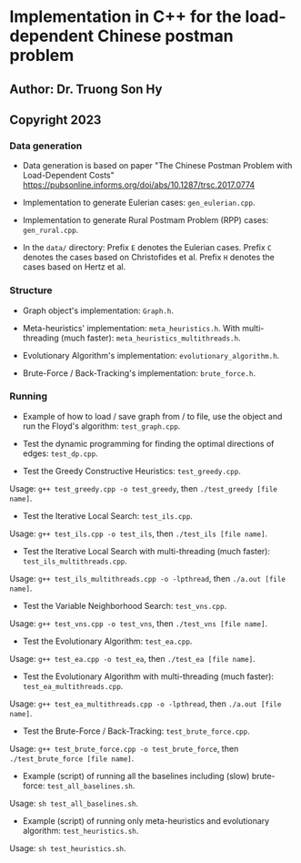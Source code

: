 # Implementation in C++ for the load-dependent Chinese postman problem
## Author: Dr. Truong Son Hy
## Copyright 2023

### Data generation
* Data generation is based on paper "The Chinese Postman Problem with Load-Dependent Costs" https://pubsonline.informs.org/doi/abs/10.1287/trsc.2017.0774

* Implementation to generate Eulerian cases: ```gen_eulerian.cpp```.

* Implementation to generate Rural Postmam Problem (RPP) cases: ```gen_rural.cpp```.

* In the ```data/``` directory: Prefix `E` denotes the Eulerian cases. Prefix `C` denotes the cases based on Christofides et al. Prefix `H` denotes the cases based on Hertz et al.


### Structure
* Graph object's implementation: ```Graph.h```.

* Meta-heuristics' implementation: ```meta_heuristics.h```. With multi-threading (much faster): ```meta_heuristics_multithreads.h```.

* Evolutionary Algorithm's implementation: ```evolutionary_algorithm.h```.

* Brute-Force / Back-Tracking's implementation: ```brute_force.h```.


### Running
* Example of how to load / save graph from / to file, use the object and run the Floyd's algorithm: ```test_graph.cpp```.

* Test the dynamic programming for finding the optimal directions of edges: ```test_dp.cpp```.

* Test the Greedy Constructive Heuristics: ```test_greedy.cpp```.

Usage: ```g++ test_greedy.cpp -o test_greedy```, then ```./test_greedy [file name]```.

* Test the Iterative Local Search: ```test_ils.cpp```.

Usage: ```g++ test_ils.cpp -o test_ils```, then ```./test_ils [file name]```.

* Test the Iterative Local Search with multi-threading (much faster): ```test_ils_multithreads.cpp```.

Usage: ```g++ test_ils_multithreads.cpp -o -lpthread```, then ```./a.out [file name]```.

* Test the Variable Neighborhood Search: ```test_vns.cpp```.

Usage: ```g++ test_vns.cpp -o test_vns```, then ```./test_vns [file name]```.

* Test the Evolutionary Algorithm: ```test_ea.cpp```.

Usage: ```g++ test_ea.cpp -o test_ea```, then ```./test_ea [file name]```.

* Test the Evolutionary Algorithm with multi-threading (much faster): ```test_ea_multithreads.cpp```.

Usage: ```g++ test_ea_multithreads.cpp -o -lpthread```, then ```./a.out [file name]```.

* Test the Brute-Force / Back-Tracking: ```test_brute_force.cpp```.

Usage: ```g++ test_brute_force.cpp -o test_brute_force```, then ```./test_brute_force [file name]```.

* Example (script) of running all the baselines including (slow) brute-force: ```test_all_baselines.sh```.

Usage: ```sh test_all_baselines.sh```.

* Example (script) of running only meta-heuristics and evolutionary algorithm: ```test_heuristics.sh```.

Usage: ```sh test_heuristics.sh```.

